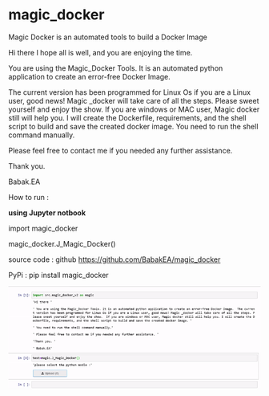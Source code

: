 # magic_docker
Magic Docker is an automated tools to build a Docker Image


Hi there 
I hope all is well, and you are enjoying the time. 

You are using the Magic_Docker Tools. It is an automated python application to create an error-free Docker Image. 

The current version has been programmed for Linux Os if you are a Linux user, good news! Magic _docker will take care of all the steps. Please sweet yourself and enjoy the show. 
If you are windows or MAC user, Magic docker still will help you. I will create the Dockerfile, requirements, and the shell script to build and save the created docker image. 
You need to run the shell command manually. 

Please feel free to contact me if you needed any further assistance. 

Thank you. 

Babak.EA


How to run : 

<b> using Jupyter notbook </b> 

import magic_docker

magic_docker.J_Magic_Docker()

source code : github
https://github.com/BabakEA/magic_docker

PyPi : 
pip install magic_docker 


![Magic_Docker](data/Magic.gif)




